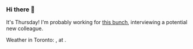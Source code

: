 ### Hi there :wave:

It's Thursday! I'm probably working for [this bunch](https://github.com/kohofinancial), interviewing a potential new colleague.

Weather in Toronto: , at .
